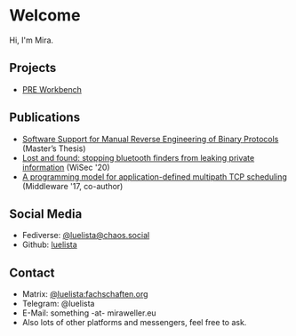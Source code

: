# Welcome 
Hi, I'm Mira.

## Projects

* [PRE Workbench](https://luelista.github.io/pre_workbench/)


## Publications

* [Software Support for Manual Reverse Engineering of Binary Protocols](http://luelista.github.io/mscthesis2/Thesis.pdf) (Master’s Thesis)
* [Lost and found: stopping bluetooth finders from leaking private information](https://dl.acm.org/doi/10.1145/3395351.3399422) (WiSec '20)
* [A programming model for application-defined multipath TCP scheduling](https://dl.acm.org/doi/10.1145/3135974.3135979) (Middleware '17, co-author)

## Social Media

* Fediverse: [@luelista@chaos.social](https://chaos.social/@luelista)
* Github: [luelista](https://github.com/luelista)

## Contact

* Matrix: [@luelista:fachschaften.org](https://matrix.to/#/@luelista:fachschaften.org)
* Telegram: @luelista
* E-Mail: something -at- miraweller.eu
* Also lots of other platforms and messengers, feel free to ask.
